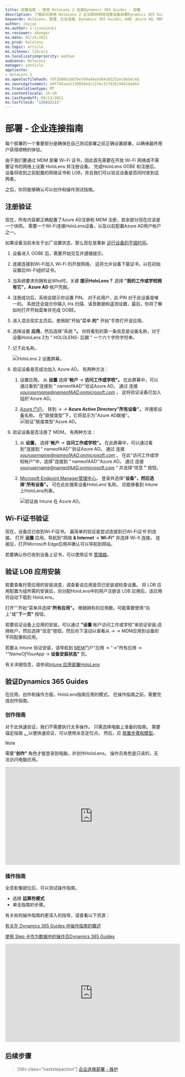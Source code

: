 ```yaml
---
title: 部署指南 - 使用 HoloLens 2 连接Dynamics 365 Guides - 部署
description: 了解如何使用 HoloLens 2 企业联网网络设置设备部署Dynamics 365 Guides。
keywords: HoloLens、管理、企业连接、Dynamics 365 Guides、AAD、Azure AD、MDM、移动设备管理
author: joyjaz
ms.author: v-jjaswinski
ms.reviewer: aboeger
ms.date: 03/24/2021
ms.prod: hololens
ms.topic: article
ms.sitesec: library
ms.localizationpriority: medium
audience: HoloLens
manager: yannisle
appliesto:
- HoloLens 2
ms.openlocfilehash: 7df2b00b2d87be7b9ad4a5d84c83251ec0ebec4d
ms.sourcegitcommit: e9f746aa41139859edc12fbc21f926c9461da4b3
ms.translationtype: MT
ms.contentlocale: zh-CN
ms.lasthandoff: 09/13/2021
ms.locfileid: "126032112"
---
```

# <a name="deploy---corporate-connected-guide"></a>部署 - 企业连接指南

每个部署的一个重要部分是确保在自己测试部署之前正确设置部署，以确保最终用户获得顺畅的体验。

由于我们要通过 MDM 部署 Wi-Fi 证书，因此首先需要在开放 Wi-Fi 网络或不需要证书的网络上设置 HoloLens 并注册设备。 完成HoloLens OOBE 和注册后，设备将收到之前配置的网络证书和 LOB，并且我们可以验证设备是否同时收到这两者。

之后，你将能够确认可以创作和操作测试指南。

## <a name="enrollment-validation"></a>注册验证

现在，所有内容都正确配置了Azure AD注册和 MDM 注册，其余部分现在应该是一个快照。 需要一个Wi-Fi连接HoloLens设备，以及以前配置Azure AD用户帐户之一。

如果设备当前未处于出厂设置状态，那么现在是重新 [运行设备的不错时间](/hololens/hololens-recovery#clean-reflash-the-device)。

1. 设备进入 OOBE 后，需要开始交互并遵循提示。

2. 连接连接到Wi-Fi加入 Wi-Fi 的开放网络。 这将允许设备下载证书，以在初始设置后Wi-Fi组织证书。

3. 当系统要求你拥有此Who时，关键 **提示HoloLens？** 选择 **"我的工作或学校拥有它"，Azure AD** 帐户凭据。

4. 注册成功后，系统会提示你设置 PIN。 对于此用户，此 PIN 对于此设备是唯一的。 系统还会提示你输入 Iris 扫描、语音数据和遥测设置，最后，你将了解如何打开开始菜单并完成 OOBE。

5. 进入混合现实主页后，使用刚"开始"菜单 **的"** 开始"手势打开该应用。

6. 选择设置 **应用**，然后选择"系统 **"。** 你将看到的第一条信息是设备名称，对于设备HoloLens 2为 &quot; HOLOLENS- 后跟 &quot; 一个六个字符字符串。

7. 记下此名称。

    ![HoloLens 2 设置屏幕。](./images/hololens2-settings-about.jpg)

8. 验证设备是否成功加入 Azure AD。 有两种方法：

    1.  设置应用。 从 **设置** 选择"**帐户**  ->  **访问工作或学校"。** 在此屏幕中，可以通过看到"连接到 &quot; nameofAAD"&#39;验证Azure AD。 通过 连接 *yourusername@nameofAAD.onmicrosoft.com* 。 这将验证设备已加入组织&#39;Azure AD。

    1. [Azure 门户](https://portal.azure.com/#home)。 转到  ->    ->  **Azure Active Directory"所有设备"，** 并搜索设备名称。 在"联接类型"下，它将显示为"Azure AD联接"。
        ![验证"联接类型"Azure AD。](./images/hololens2-devices-all-devices.png)

9. 验证设备是否注册了 MDM。 有两种方法：

    1. 从 **设置，** 选择"**帐户**  ->  **访问工作或学校"。** 在此屏幕中，可以通过看到"连接到 &quot; nameofAAD"&#39;验证Azure AD。 通过 连接 *yourusername@nameofAAD.onmicrosoft.com* 。 在此"访问工作或学校帐户"中，选择"连接到 &quot; nameofAAD"&#39;Azure AD。 通过 连接 yourusername@nameofAAD.onmicrosoft.com &quot; 并选择"信息 **"** 按钮。

    1. [Microsoft Endpoint Manager管理中心](https://endpoint.microsoft.com/#home)。 登录并选择"**设备"，然后选择**"**所有设备"。** 可在此处搜索设备HoloLens&#39;名称。 应能够看到 Intune 上HoloLens列表。

        ![验证由 Intune 在 Azure AD。](./images/hololens2-devices-all-devices2.png)


## <a name="wi-fi-certificate-validation"></a>Wi-Fi证书验证

现在，设备应已收到Wi-Fi证书。 最简单的验证是尝试连接到已Wi-Fi证书&#39;的连接。 打开 **设置** 应用，导航到"网络 **&amp; Internet**  ->  **Wi-Fi"** 并选择 Wi-fi 连接。 连接后，打开Microsoft Edge应用并确认可以导航到网站。

若要确认你已收到设备上证书，可以使用证书 [管理器](/hololens/certificate-manager)。

## <a name="validate-lob-app-install"></a>验证 LOB 应用安装

若要查看托管应用的安装进度，请查看该应用是否已安装或检查设置。 将 LOB 应用配置为组所需的安装后，向分配HoloLens中的用户注册该 LOB 应用后，该应用将自动下载到 HoloLens。

打开""开始"菜单并选择"**所有应用"。** 根据拥有的应用数，可能需要使用"向上"或"**下一页"** 按钮。 

若要验证设备上应用的安装，可以通过 **"设置** 帐户访问工作或学校"来验证安装;选择帐户，然后选择"信息"按钮，然后向下滚动以查看从  ->    ->  MDM应用到设备的不同配置和应用。

若要从 Intune 验证安装，请导航到 [MEM](https://endpoint.microsoft.com/#home)门户"应用  ->  "->"所有应用  -> *""NameOfYourApp*  ->  **设备安装状态"** 页。

有关详细信息，请参阅[Intune 应用部署HoloLens](/hololens/app-deploy-intune)

## <a name="validate-dynamics-365-guides"></a>验证Dynamics 365 Guides

在应用、创作和操作方面，HoloLens指南应用的模式。 在操作指南之前，需要完成创作指南。

### <a name="authoring-the-guide"></a>创作指南

对于此快速验证，我们不需要执行太多操作。 只需选择电脑上准备的指南。 需要锚定指南 [，](/dynamics365/mixed-reality/guides/hololens-app-anchor)以便快速验证，可以使用全息定位点。 然后，应 [放置步骤和模型](/dynamics365/mixed-reality/guides/hololens-app-orientation)。

>[!NOTE]
> 需要"**创作"** 角色才能登录到电脑，并创作HoloLens。 操作员角色是只读的，无法访问电脑应用。

<iframe width="560" height="315" src="https://www.youtube.com/embed/poE7s7_zWDE" frameborder="0" allow="accelerometer; autoplay; clipboard-write; encrypted-media; gyroscope; picture-in-picture" allowfullscreen></iframe>

### <a name="operating-the-guide"></a>操作指南

全息影像就位后，可以测试操作指南。 
- 选择 **运算符模式**
- 单击指南的步骤。

有关如何操作指南的更深入的指导，请查看以下资源：

[有关在 Dynamics 365 Guides 中操作指南的概述](/dynamics365/mixed-reality/guides/operator-overview)

[使用 Step 卡作为数据中的操作员Dynamics 365 Guides](/dynamics365/mixed-reality/guides/operator-step-card-orientation)

<iframe width="560" height="315" src="https://www.youtube.com/embed/9s41BKGHVL8" frameborder="0" allow="accelerometer; autoplay; clipboard-write; encrypted-media; gyroscope; picture-in-picture" allowfullscreen></iframe>

## <a name="next-step"></a>后续步骤 
> [!div class="nextstepaction"]
> [企业连接部署 - 维护](hololens2-corp-connected-maintain.md)
